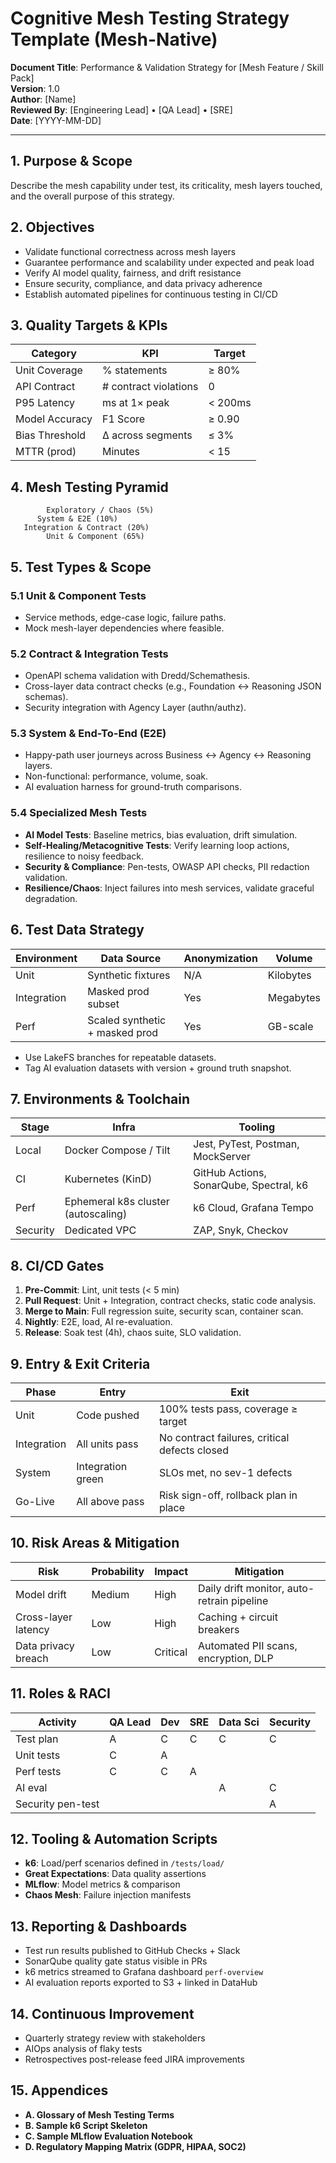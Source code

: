 # Cognitive Mesh Testing Strategy Template (Mesh-Native)

**Document Title**: Performance & Validation Strategy for [Mesh Feature / Skill Pack]  
**Version**: 1.0  
**Author**: [Name]  
**Reviewed By**: [Engineering Lead] • [QA Lead] • [SRE]  
**Date**: [YYYY-MM-DD]

---

## 1. Purpose & Scope

Describe the mesh capability under test, its criticality, mesh layers touched, and the overall purpose of this strategy.

## 2. Objectives

- Validate functional correctness across mesh layers
- Guarantee performance and scalability under expected and peak load
- Verify AI model quality, fairness, and drift resistance
- Ensure security, compliance, and data privacy adherence
- Establish automated pipelines for continuous testing in CI/CD

## 3. Quality Targets & KPIs

| Category | KPI | Target |
|----------|-----|--------|
| Unit Coverage | % statements | ≥ 80% |
| API Contract | # contract violations | 0 |
| P95 Latency | ms at 1× peak | < 200ms |
| Model Accuracy | F1 Score | ≥ 0.90 |
| Bias Threshold | Δ across segments | ≤ 3% |
| MTTR (prod) | Minutes | < 15 |

## 4. Mesh Testing Pyramid

``` text
        Exploratory / Chaos (5%)
      System & E2E (10%)
   Integration & Contract (20%)
        Unit & Component (65%)
```

## 5. Test Types & Scope

### 5.1 Unit & Component Tests

- Service methods, edge-case logic, failure paths.
- Mock mesh-layer dependencies where feasible.

### 5.2 Contract & Integration Tests

- OpenAPI schema validation with Dredd/Schemathesis.
- Cross-layer data contract checks (e.g., Foundation ↔ Reasoning JSON schemas).
- Security integration with Agency Layer (authn/authz).

### 5.3 System & End-To-End (E2E)

- Happy-path user journeys across Business ↔ Agency ↔ Reasoning layers.
- Non-functional: performance, volume, soak.
- AI evaluation harness for ground-truth comparisons.

### 5.4 Specialized Mesh Tests

- **AI Model Tests**: Baseline metrics, bias evaluation, drift simulation.
- **Self-Healing/Metacognitive Tests**: Verify learning loop actions, resilience to noisy feedback.
- **Security & Compliance**: Pen-tests, OWASP API checks, PII redaction validation.
- **Resilience/Chaos**: Inject failures into mesh services, validate graceful degradation.

## 6. Test Data Strategy

| Environment | Data Source | Anonymization | Volume |
|-------------|------------|--------------|--------|
| Unit | Synthetic fixtures | N/A | Kilobytes |
| Integration | Masked prod subset | Yes | Megabytes |
| Perf | Scaled synthetic + masked prod | Yes | GB-scale |

- Use LakeFS branches for repeatable datasets.
- Tag AI evaluation datasets with version + ground truth snapshot.

## 7. Environments & Toolchain

| Stage | Infra | Tooling |
|-------|-------|---------|
| Local | Docker Compose / Tilt | Jest, PyTest, Postman, MockServer |
| CI | Kubernetes (KinD) | GitHub Actions, SonarQube, Spectral, k6 |
| Perf | Ephemeral k8s cluster (autoscaling) | k6 Cloud, Grafana Tempo |
| Security | Dedicated VPC | ZAP, Snyk, Checkov |

## 8. CI/CD Gates

1. **Pre-Commit**: Lint, unit tests (< 5 min)
2. **Pull Request**: Unit + Integration, contract checks, static code analysis.
3. **Merge to Main**: Full regression suite, security scan, container scan.
4. **Nightly**: E2E, load, AI re-evaluation.
5. **Release**: Soak test (4h), chaos suite, SLO validation.

## 9. Entry & Exit Criteria

| Phase | Entry | Exit |
|-------|-------|------|
| Unit | Code pushed | 100% tests pass, coverage ≥ target |
| Integration | All units pass | No contract failures, critical defects closed |
| System | Integration green | SLOs met, no sev-1 defects |
| Go-Live | All above pass | Risk sign-off, rollback plan in place |

## 10. Risk Areas & Mitigation

| Risk | Probability | Impact | Mitigation |
|------|-------------|--------|-----------|
| Model drift | Medium | High | Daily drift monitor, auto-retrain pipeline |
| Cross-layer latency | Low | High | Caching + circuit breakers |
| Data privacy breach | Low | Critical | Automated PII scans, encryption, DLP |

## 11. Roles & RACI

| Activity | QA Lead | Dev | SRE | Data Sci | Security |
|----------|--------|-----|-----|----------|---------|
| Test plan | A | C | C | C | C |
| Unit tests | C | A | | | |
| Perf tests | C | C | A | | |
| AI eval | | | | A | C |
| Security pen-test | | | | | A |

## 12. Tooling & Automation Scripts

- **k6**: Load/perf scenarios defined in `/tests/load/`
- **Great Expectations**: Data quality assertions
- **MLflow**: Model metrics & comparison
- **Chaos Mesh**: Failure injection manifests

## 13. Reporting & Dashboards

- Test run results published to GitHub Checks + Slack
- SonarQube quality gate status visible in PRs
- k6 metrics streamed to Grafana dashboard `perf-overview`
- AI evaluation reports exported to S3 + linked in DataHub

## 14. Continuous Improvement

- Quarterly strategy review with stakeholders
- AIOps analysis of flaky tests
- Retrospectives post-release feed JIRA improvements

## 15. Appendices

- **A. Glossary of Mesh Testing Terms**
- **B. Sample k6 Script Skeleton**
- **C. Sample MLflow Evaluation Notebook**
- **D. Regulatory Mapping Matrix (GDPR, HIPAA, SOC2)**
